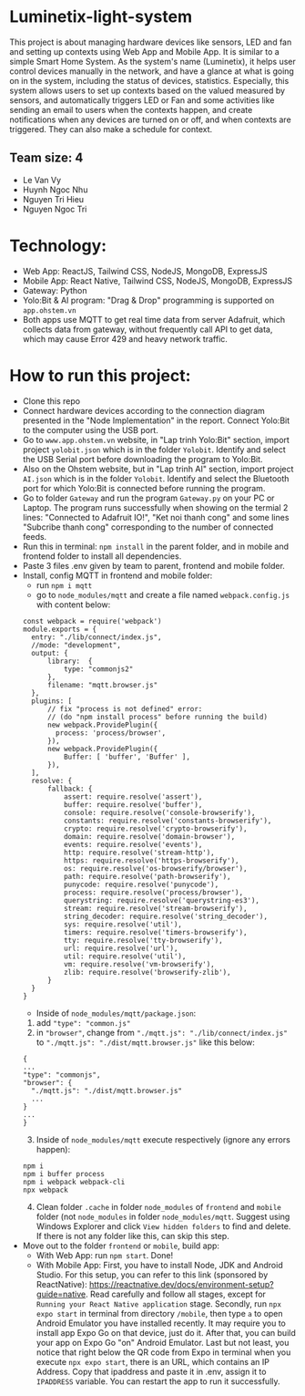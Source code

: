 # Luminetix-light-system
This project is about managing hardware devices like sensors, LED and fan and setting up contexts using Web App and Mobile App. It is similar to a simple Smart Home System.
As the system's name (Luminetix), it helps user control devices manually in the network, and have a glance at what is going on in the system, including the status of devices, 
statistics. Especially, this system allows users to set up contexts based on the valued measured by sensors, and automatically triggers LED or Fan and some activities
like sending an email to users when the contexts happen, and create notifications when any devices are turned on or off, and when contexts are triggered. They can also make a schedule for context.
## Team size: 4
- Le Van Vy
- Huynh Ngoc Nhu
- Nguyen Tri Hieu
- Nguyen Ngoc Tri
# Technology:
- Web App: ReactJS, Tailwind CSS, NodeJS, MongoDB, ExpressJS
- Mobile App: React Native, Tailwind CSS, NodeJS, MongoDB, ExpressJS
- Gateway: Python
- Yolo:Bit & AI program: "Drag & Drop" programming is supported on ```app.ohstem.vn``` 
- Both apps use MQTT to get real time data from server Adafruit, which collects data from gateway, without frequently call API to get data, which may cause Error 429 and
heavy network traffic.
# How to run this project:
- Clone this repo
- Connect hardware devices according to the connection diagram presented in the "Node Implementation" in the report. Connect Yolo:Bit to the computer using the USB port.
- Go to ```www.app.ohstem.vn``` website, in "Lap trinh Yolo:Bit" section, import project ```yolobit.json``` which is in the folder ```Yolobit```. Identify and select the USB Serial port before downloading the program to Yolo:Bit.
- Also on the Ohstem website, but in "Lap trinh AI" section, import project ```AI.json``` which is in the folder ```Yolobit```. Identify and select the Bluetooth port for which Yolo:Bit is connected before running the program.
- Go to folder ```Gateway``` and run the program ```Gateway.py``` on your PC or Laptop. The program runs successfully when showing on the termial 2 lines: "Connected to Adafruit IO!", "Ket noi thanh cong" and some lines "Subcribe thanh cong" corresponding to the number of connected feeds.
- Run this in terminal: ```npm install``` in the parent folder, and in mobile and frontend folder to install all dependencies.
- Paste 3 files .env given by team to parent, frontend and mobile folder.
- Install, config MQTT in frontend and mobile folder:
  - run ```npm i mqtt```
  - go to ```node_modules/mqtt``` and create a file named ```webpack.config.js``` with content below:
  ```
  const webpack = require('webpack')
  module.exports = {
    entry: "./lib/connect/index.js",
    //mode: "development",
    output: {
        library:  {
            type: "commonjs2"
        },
        filename: "mqtt.browser.js"
    },
    plugins: [
        // fix "process is not defined" error:
        // (do "npm install process" before running the build)
        new webpack.ProvidePlugin({
          process: 'process/browser',
        }),
        new webpack.ProvidePlugin({
            Buffer: [ 'buffer', 'Buffer' ],
        }),
    ],
    resolve: {
        fallback: {
            assert: require.resolve('assert'),
            buffer: require.resolve('buffer'),
            console: require.resolve('console-browserify'),
            constants: require.resolve('constants-browserify'),
            crypto: require.resolve('crypto-browserify'),
            domain: require.resolve('domain-browser'),
            events: require.resolve('events'),
            http: require.resolve('stream-http'),
            https: require.resolve('https-browserify'),
            os: require.resolve('os-browserify/browser'),
            path: require.resolve('path-browserify'),
            punycode: require.resolve('punycode'),
            process: require.resolve('process/browser'),
            querystring: require.resolve('querystring-es3'),
            stream: require.resolve('stream-browserify'),
            string_decoder: require.resolve('string_decoder'),
            sys: require.resolve('util'),
            timers: require.resolve('timers-browserify'),
            tty: require.resolve('tty-browserify'),
            url: require.resolve('url'),
            util: require.resolve('util'),
            vm: require.resolve('vm-browserify'),
            zlib: require.resolve('browserify-zlib'),
        }
    }
  }
  ```
  - Inside of ```node_modules/mqtt/package.json```:
  1. add ```"type": "common.js"```
  2. in ```"browser"```, change from ```"./mqtt.js": "./lib/connect/index.js"``` to ```"./mqtt.js": "./dist/mqtt.browser.js"``` like this below:
  ```
  {
  ...
  "type": "commonjs",
  "browser": {
    "./mqtt.js": "./dist/mqtt.browser.js"
    ...
  }
  ...
  }
  ```
  3. Inside of ```node_modules/mqtt``` execute respectively (ignore any errors happen):
  ```
  npm i 
  npm i buffer process
  npm i webpack webpack-cli
  npx webpack
  ```
  4. Clean folder ```.cache``` in folder ```node_modules``` of ```frontend``` and ```mobile``` folder (not ```node_modules``` in folder ```node_modules/mqtt```. Suggest using Windows Explorer and click ```View hidden folders``` to find and delete. If there is not any folder like this, can skip this step.
- Move out to the folder ```frontend``` or ```mobile```, build app:
  - With Web App: run ```npm start```. Done!
  - With Mobile App: First, you have to install Node, JDK and Android Studio. For this setup, you can refer to this link (sponsored by ReactNative): https://reactnative.dev/docs/environment-setup?guide=native. Read carefully and follow all stages, except for ```Running your React Native application``` stage. Secondly, run ```npx expo start``` in terminal from directory ```/mobile```, then type ```a``` to open Android Emulator you have installed recently. It may require you to install app Expo Go on that device, just do it. After that, you can build your app on Expo Go "on" Android Emulator. Last but not least, you notice that right below the QR code from Expo in terminal when you execute ```npx expo start```, there is an URL, which contains an IP Address. Copy that ipaddress and paste it in .env, assign it to ```IPADDRESS``` variable. You can restart the app to run it successfully.

  

